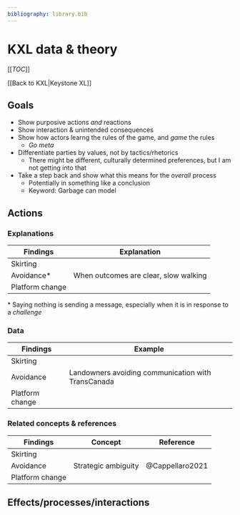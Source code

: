 ```yaml
---
bibliography: library.bib
---
```


# KXL data & theory

[[_TOC_]]

[[Back to KXL|Keystone XL]]

## Goals

* Show purposive actions _and_ reactions
* Show interaction & unintended consequences
* Show how actors learng the rules of the game, and _game_ the rules
    * _Go meta_
* Differentiate parties by values, not by tactics/rhetorics
    * There might be different, culturally determined preferences, but I am not getting into that 
* Take a step back and show what this means for the _overall_ process
    * Potentially in something like a conclusion
    * Keyword: Garbage can model

## Actions

### Explanations

Findings        | Explanation
---             | ---  
Skirting        | 
Avoidance*      | When outcomes are clear, slow walking
Platform change |

\* Saying nothing is sending a message, especially when it is in response to a _challenge_

### Data

Findings        | Example
---             | ---
Skirting        | 
Avoidance       | Landowners avoiding communication with TransCanada 
Platform change |

### Related concepts & references

Findings        | Concept               | Reference
---             | ---                   | ---
Skirting        |                       |
Avoidance       | Strategic ambiguity   | @Cappellaro2021
Platform change |                       |

## Effects/processes/interactions

### 